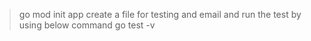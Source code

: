 > go mod init app
create a file for testing and email and run the test by using below command
> go test -v